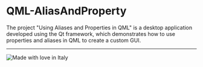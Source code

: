 # QML-AliasAndProperty


The project "Using Aliases and Properties in QML" is a desktop application developed using the Qt framework, which demonstrates how to use properties and aliases in QML to create a custom GUI.
***
![Made with love in Italy](https://madewithlove.now.sh/it?heart=true&colorA=%234d3c6f&template=for-the-badge)
